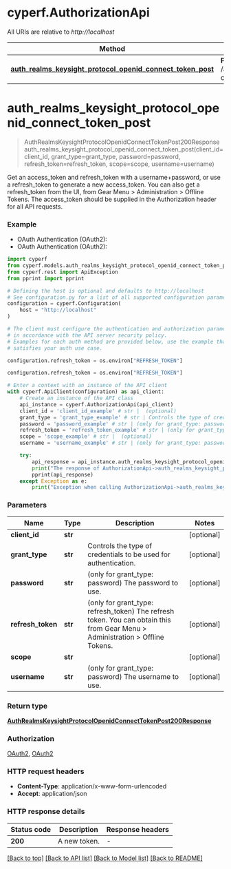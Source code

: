 # cyperf.AuthorizationApi

All URIs are relative to *http://localhost*

Method | HTTP request | Description
------------- | ------------- | -------------
[**auth_realms_keysight_protocol_openid_connect_token_post**](AuthorizationApi.md#auth_realms_keysight_protocol_openid_connect_token_post) | **POST** /auth/realms/keysight/protocol/openid-connect/token | 


# **auth_realms_keysight_protocol_openid_connect_token_post**
> AuthRealmsKeysightProtocolOpenidConnectTokenPost200Response auth_realms_keysight_protocol_openid_connect_token_post(client_id=client_id, grant_type=grant_type, password=password, refresh_token=refresh_token, scope=scope, username=username)



Get an access_token and refresh_token with a username+password, or use a refresh_token to generate a new access_token. You can also get a refresh_token from the UI, from Gear Menu > Administration > Offline Tokens. The access_token should be supplied in the Authorization header for all API requests.

### Example

* OAuth Authentication (OAuth2):
* OAuth Authentication (OAuth2):

```python
import cyperf
from cyperf.models.auth_realms_keysight_protocol_openid_connect_token_post200_response import AuthRealmsKeysightProtocolOpenidConnectTokenPost200Response
from cyperf.rest import ApiException
from pprint import pprint

# Defining the host is optional and defaults to http://localhost
# See configuration.py for a list of all supported configuration parameters.
configuration = cyperf.Configuration(
    host = "http://localhost"
)

# The client must configure the authentication and authorization parameters
# in accordance with the API server security policy.
# Examples for each auth method are provided below, use the example that
# satisfies your auth use case.

configuration.refresh_token = os.environ["REFRESH_TOKEN"]

configuration.refresh_token = os.environ["REFRESH_TOKEN"]

# Enter a context with an instance of the API client
with cyperf.ApiClient(configuration) as api_client:
    # Create an instance of the API class
    api_instance = cyperf.AuthorizationApi(api_client)
    client_id = 'client_id_example' # str |  (optional)
    grant_type = 'grant_type_example' # str | Controls the type of credentials to be used for authentication. (optional)
    password = 'password_example' # str | (only for grant_type: password) The password to use. (optional)
    refresh_token = 'refresh_token_example' # str | (only for grant_type: refresh_token) The refresh token. You can obtain this from Gear Menu > Administration > Offline Tokens. (optional)
    scope = 'scope_example' # str |  (optional)
    username = 'username_example' # str | (only for grant_type: password) The username to use. (optional)

    try:
        api_response = api_instance.auth_realms_keysight_protocol_openid_connect_token_post(client_id=client_id, grant_type=grant_type, password=password, refresh_token=refresh_token, scope=scope, username=username)
        print("The response of AuthorizationApi->auth_realms_keysight_protocol_openid_connect_token_post:\n")
        pprint(api_response)
    except Exception as e:
        print("Exception when calling AuthorizationApi->auth_realms_keysight_protocol_openid_connect_token_post: %s\n" % e)
```



### Parameters


Name | Type | Description  | Notes
------------- | ------------- | ------------- | -------------
 **client_id** | **str**|  | [optional] 
 **grant_type** | **str**| Controls the type of credentials to be used for authentication. | [optional] 
 **password** | **str**| (only for grant_type: password) The password to use. | [optional] 
 **refresh_token** | **str**| (only for grant_type: refresh_token) The refresh token. You can obtain this from Gear Menu &gt; Administration &gt; Offline Tokens. | [optional] 
 **scope** | **str**|  | [optional] 
 **username** | **str**| (only for grant_type: password) The username to use. | [optional] 

### Return type

[**AuthRealmsKeysightProtocolOpenidConnectTokenPost200Response**](AuthRealmsKeysightProtocolOpenidConnectTokenPost200Response.md)

### Authorization

[OAuth2](../README.md#OAuth2), [OAuth2](../README.md#OAuth2)

### HTTP request headers

 - **Content-Type**: application/x-www-form-urlencoded
 - **Accept**: application/json

### HTTP response details

| Status code | Description | Response headers |
|-------------|-------------|------------------|
**200** | A new token. |  -  |

[[Back to top]](#) [[Back to API list]](../README.md#documentation-for-api-endpoints) [[Back to Model list]](../README.md#documentation-for-models) [[Back to README]](../README.md)

